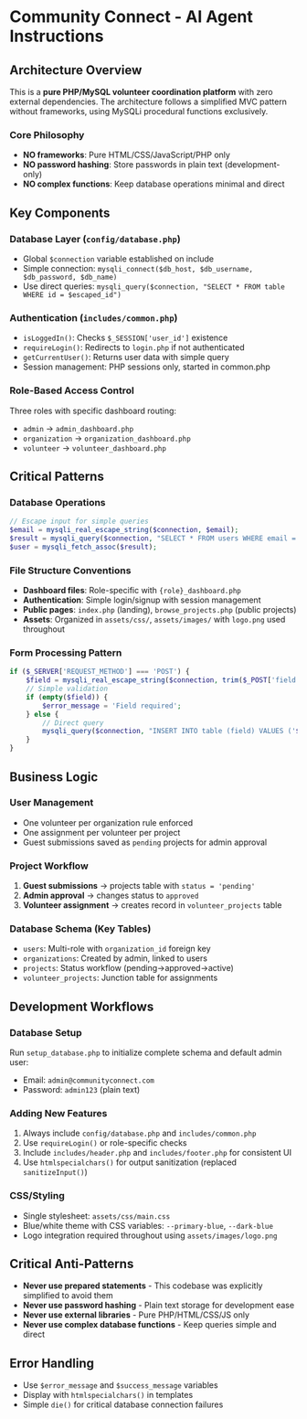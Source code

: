 # Community Connect - AI Agent Instructions

## Architecture Overview
This is a **pure PHP/MySQL volunteer coordination platform** with zero external dependencies. The architecture follows a simplified MVC pattern without frameworks, using MySQLi procedural functions exclusively.

### Core Philosophy
- **NO frameworks**: Pure HTML/CSS/JavaScript/PHP only
- **NO password hashing**: Store passwords in plain text (development-only)
- **NO complex functions**: Keep database operations minimal and direct

## Key Components

### Database Layer (`config/database.php`)
- Global `$connection` variable established on include
- Simple connection: `mysqli_connect($db_host, $db_username, $db_password, $db_name)`
- Use direct queries: `mysqli_query($connection, "SELECT * FROM table WHERE id = $escaped_id")`

### Authentication (`includes/common.php`)
- `isLoggedIn()`: Checks `$_SESSION['user_id']` existence
- `requireLogin()`: Redirects to `login.php` if not authenticated
- `getCurrentUser()`: Returns user data with simple query
- Session management: PHP sessions only, started in common.php

### Role-Based Access Control
Three roles with specific dashboard routing:
- `admin` → `admin_dashboard.php`
- `organization` → `organization_dashboard.php` 
- `volunteer` → `volunteer_dashboard.php`

## Critical Patterns

### Database Operations
```php
// Escape input for simple queries
$email = mysqli_real_escape_string($connection, $email);
$result = mysqli_query($connection, "SELECT * FROM users WHERE email = '$email'");
$user = mysqli_fetch_assoc($result);
```

### File Structure Conventions
- **Dashboard files**: Role-specific with `{role}_dashboard.php`
- **Authentication**: Simple login/signup with session management
- **Public pages**: `index.php` (landing), `browse_projects.php` (public projects)
- **Assets**: Organized in `assets/css/`, `assets/images/` with `logo.png` used throughout

### Form Processing Pattern
```php
if ($_SERVER['REQUEST_METHOD'] === 'POST') {
    $field = mysqli_real_escape_string($connection, trim($_POST['field'] ?? ''));
    // Simple validation
    if (empty($field)) {
        $error_message = 'Field required';
    } else {
        // Direct query
        mysqli_query($connection, "INSERT INTO table (field) VALUES ('$field')");
    }
}
```

## Business Logic

### User Management
- One volunteer per organization rule enforced
- One assignment per volunteer per project
- Guest submissions saved as `pending` projects for admin approval

### Project Workflow
1. **Guest submissions** → projects table with `status = 'pending'`
2. **Admin approval** → changes status to `approved` 
3. **Volunteer assignment** → creates record in `volunteer_projects` table

### Database Schema (Key Tables)
- `users`: Multi-role with `organization_id` foreign key
- `organizations`: Created by admin, linked to users
- `projects`: Status workflow (pending→approved→active)
- `volunteer_projects`: Junction table for assignments

## Development Workflows

### Database Setup
Run `setup_database.php` to initialize complete schema and default admin user:
- Email: `admin@communityconnect.com`
- Password: `admin123` (plain text)

### Adding New Features
1. Always include `config/database.php` and `includes/common.php`
2. Use `requireLogin()` or role-specific checks
3. Include `includes/header.php` and `includes/footer.php` for consistent UI
4. Use `htmlspecialchars()` for output sanitization (replaced `sanitizeInput()`)

### CSS/Styling
- Single stylesheet: `assets/css/main.css`
- Blue/white theme with CSS variables: `--primary-blue`, `--dark-blue`
- Logo integration required throughout using `assets/images/logo.png`

## Critical Anti-Patterns
- **Never use prepared statements** - This codebase was explicitly simplified to avoid them
- **Never use password hashing** - Plain text storage for development ease
- **Never use external libraries** - Pure PHP/HTML/CSS/JS only
- **Never use complex database functions** - Keep queries simple and direct

## Error Handling
- Use `$error_message` and `$success_message` variables
- Display with `htmlspecialchars()` in templates
- Simple `die()` for critical database connection failures
